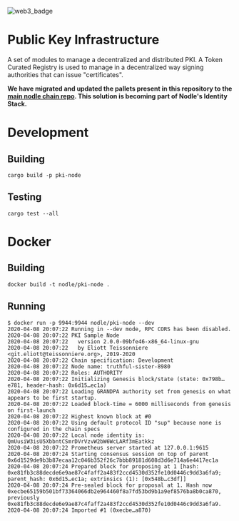 ![web3_badge](https://user-images.githubusercontent.com/10683430/77575916-73c7ab00-6e91-11ea-8797-e24ff7c7c85c.png)

# Public Key Infrastructure
A set of modules to manage a decentralized and distributed PKI. A Token Curated Registry
is used to manage in a decentralized way signing authorities that can issue "certificates".

**We have migrated and updated the pallets present in this repository to the [main nodle chain repo](https://github.com/NodleCode/chain). This solution is becoming part of Nodle's Identity Stack.**

# Development

## Building
```
cargo build -p pki-node
```

## Testing
```
cargo test --all
```

# Docker

## Building
```
docker build -t nodle/pki-node .
```

## Running
```
$ docker run -p 9944:9944 nodle/pki-node --dev
2020-04-08 20:07:22 Running in --dev mode, RPC CORS has been disabled.
2020-04-08 20:07:22 PKI Sample Node
2020-04-08 20:07:22   version 2.0.0-09bfe46-x86_64-linux-gnu
2020-04-08 20:07:22   by Eliott Teissonniere <git.eliott@teissonniere.org>, 2019-2020
2020-04-08 20:07:22 Chain specification: Development
2020-04-08 20:07:22 Node name: truthful-sister-8980
2020-04-08 20:07:22 Roles: AUTHORITY
2020-04-08 20:07:22 Initializing Genesis block/state (state: 0x798b…e781, header-hash: 0x6d15…ec1a)
2020-04-08 20:07:22 Loading GRANDPA authority set from genesis on what appears to be first startup.
2020-04-08 20:07:22 Loaded block-time = 6000 milliseconds from genesis on first-launch
2020-04-08 20:07:22 Highest known block at #0
2020-04-08 20:07:22 Using default protocol ID "sup" because none is configured in the chain specs
2020-04-08 20:07:22 Local node identity is: QmUusiW3isU5XbbntCSmrDVrVzvW2bW6WcLARf3mEatkkz
2020-04-08 20:07:22 Prometheus server started at 127.0.0.1:9615
2020-04-08 20:07:24 Starting consensus session on top of parent 0x6d1529de9b3b87ecaa12c046b352f26c7bbb89181d608d3d6e714a6e4417ec1a
2020-04-08 20:07:24 Prepared block for proposing at 1 [hash: 0xe81fb3c88decde6e9ae87c4faff2a483f2ccd4530d352fe10d0446c9dd3a6fa9; parent_hash: 0x6d15…ec1a; extrinsics (1): [0x548b…c3df]]
2020-04-08 20:07:24 Pre-sealed block for proposal at 1. Hash now 0xecbe65159b501bf73364066db2e964460f8a7fd53bd9b1a9ef8576ba8b0ca870, previously 0xe81fb3c88decde6e9ae87c4faff2a483f2ccd4530d352fe10d0446c9dd3a6fa9.
2020-04-08 20:07:24 Imported #1 (0xecbe…a870)
```
